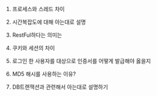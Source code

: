 1. 프로세스와 스레드 차이

2. 시간복잡도에 대해 아는대로 설명

3. RestFul하다는 의미는

4. 쿠키와 세션의 차이

5. 로그인 한 사용자를 대상으로 인증서를 어떻게 발급해야 옳을지

6. MD5 해시를 사용하는 이유?

7. DB트랜잭션과 관련해서 아는대로 설명하기